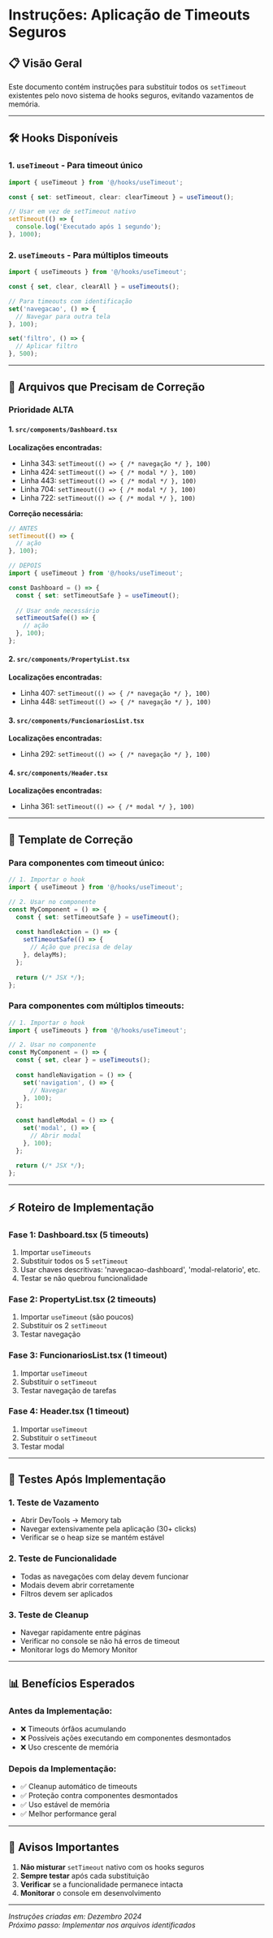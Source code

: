# Instruções: Aplicação de Timeouts Seguros

## 📋 Visão Geral

Este documento contém instruções para substituir todos os `setTimeout` existentes pelo novo sistema de hooks seguros, evitando vazamentos de memória.

---

## 🛠️ Hooks Disponíveis

### 1. `useTimeout` - Para timeout único
```typescript
import { useTimeout } from '@/hooks/useTimeout';

const { set: setTimeout, clear: clearTimeout } = useTimeout();

// Usar em vez de setTimeout nativo
setTimeout(() => {
  console.log('Executado após 1 segundo');
}, 1000);
```

### 2. `useTimeouts` - Para múltiplos timeouts
```typescript
import { useTimeouts } from '@/hooks/useTimeout';

const { set, clear, clearAll } = useTimeouts();

// Para timeouts com identificação
set('navegacao', () => {
  // Navegar para outra tela
}, 100);

set('filtro', () => {
  // Aplicar filtro
}, 500);
```

---

## 🎯 Arquivos que Precisam de Correção

### **Prioridade ALTA**

#### 1. `src/components/Dashboard.tsx`
**Localizações encontradas:**
- Linha 343: `setTimeout(() => { /* navegação */ }, 100)`
- Linha 424: `setTimeout(() => { /* modal */ }, 100)` 
- Linha 443: `setTimeout(() => { /* modal */ }, 100)`
- Linha 704: `setTimeout(() => { /* modal */ }, 100)`
- Linha 722: `setTimeout(() => { /* modal */ }, 100)`

**Correção necessária:**
```typescript
// ANTES
setTimeout(() => {
  // ação
}, 100);

// DEPOIS
import { useTimeout } from '@/hooks/useTimeout';

const Dashboard = () => {
  const { set: setTimeoutSafe } = useTimeout();
  
  // Usar onde necessário
  setTimeoutSafe(() => {
    // ação
  }, 100);
};
```

#### 2. `src/components/PropertyList.tsx`
**Localizações encontradas:**
- Linha 407: `setTimeout(() => { /* navegação */ }, 100)`
- Linha 448: `setTimeout(() => { /* navegação */ }, 100)`

#### 3. `src/components/FuncionariosList.tsx`
**Localizações encontradas:**
- Linha 292: `setTimeout(() => { /* navegação */ }, 100)`

#### 4. `src/components/Header.tsx`
**Localizações encontradas:**
- Linha 361: `setTimeout(() => { /* modal */ }, 100)`

---

## 📝 Template de Correção

### Para componentes com timeout único:
```typescript
// 1. Importar o hook
import { useTimeout } from '@/hooks/useTimeout';

// 2. Usar no componente
const MyComponent = () => {
  const { set: setTimeoutSafe } = useTimeout();
  
  const handleAction = () => {
    setTimeoutSafe(() => {
      // Ação que precisa de delay
    }, delayMs);
  };
  
  return (/* JSX */);
};
```

### Para componentes com múltiplos timeouts:
```typescript
// 1. Importar o hook
import { useTimeouts } from '@/hooks/useTimeout';

// 2. Usar no componente
const MyComponent = () => {
  const { set, clear } = useTimeouts();
  
  const handleNavigation = () => {
    set('navigation', () => {
      // Navegar
    }, 100);
  };
  
  const handleModal = () => {
    set('modal', () => {
      // Abrir modal
    }, 100);
  };
  
  return (/* JSX */);
};
```

---

## ⚡ Roteiro de Implementação

### Fase 1: Dashboard.tsx (5 timeouts)
1. Importar `useTimeouts`
2. Substituir todos os 5 `setTimeout`
3. Usar chaves descritivas: 'navegacao-dashboard', 'modal-relatorio', etc.
4. Testar se não quebrou funcionalidade

### Fase 2: PropertyList.tsx (2 timeouts)
1. Importar `useTimeout` (são poucos)
2. Substituir os 2 `setTimeout`
3. Testar navegação

### Fase 3: FuncionariosList.tsx (1 timeout)
1. Importar `useTimeout`
2. Substituir o `setTimeout`
3. Testar navegação de tarefas

### Fase 4: Header.tsx (1 timeout)
1. Importar `useTimeout`
2. Substituir o `setTimeout`
3. Testar modal

---

## 🧪 Testes Após Implementação

### 1. **Teste de Vazamento**
- Abrir DevTools → Memory tab
- Navegar extensivamente pela aplicação (30+ clicks)
- Verificar se o heap size se mantém estável

### 2. **Teste de Funcionalidade**
- Todas as navegações com delay devem funcionar
- Modais devem abrir corretamente
- Filtros devem ser aplicados

### 3. **Teste de Cleanup**
- Navegar rapidamente entre páginas
- Verificar no console se não há erros de timeout
- Monitorar logs do Memory Monitor

---

## 📊 Benefícios Esperados

### Antes da Implementação:
- ❌ Timeouts órfãos acumulando
- ❌ Possíveis ações executando em componentes desmontados
- ❌ Uso crescente de memória

### Depois da Implementação:
- ✅ Cleanup automático de timeouts
- ✅ Proteção contra componentes desmontados
- ✅ Uso estável de memória
- ✅ Melhor performance geral

---

## 🚨 Avisos Importantes

1. **Não misturar** `setTimeout` nativo com os hooks seguros
2. **Sempre testar** após cada substituição
3. **Verificar** se a funcionalidade permanece intacta
4. **Monitorar** o console em desenvolvimento

---

*Instruções criadas em: Dezembro 2024*  
*Próximo passo: Implementar nos arquivos identificados* 